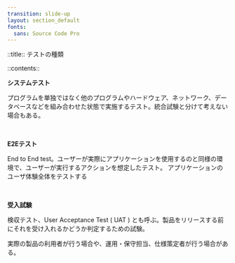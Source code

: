 ```yaml
---
transition: slide-up
layout: section_default
fonts:
  sans: Source Code Pro
---
```


::title::
テストの種類

::contents::

**システムテスト**
<br>

プログラムを単独ではなく他のプログラムやハードウェア、ネットワーク、データベースなどを組み合わせた状態で実施するテスト。統合試験と分けて考えない場合もある。

<br>

**E2Eテスト**
<br>

End to End test。ユーザーが実際にアプリケーションを使用するのと同様の環境で、ユーザーが実行するアクションを想定したテスト。
アプリケーションのユーザ体験全体をテストする

<br>

**受入試験**
<br>

検収テスト、User Acceptance Test ( UAT ) とも呼ぶ。製品をリリースする前にそれを受け入れるかどうか判定するための試験。

実際の製品の利用者が行う場合や、運用・保守担当、仕様策定者が行う場合がある。
